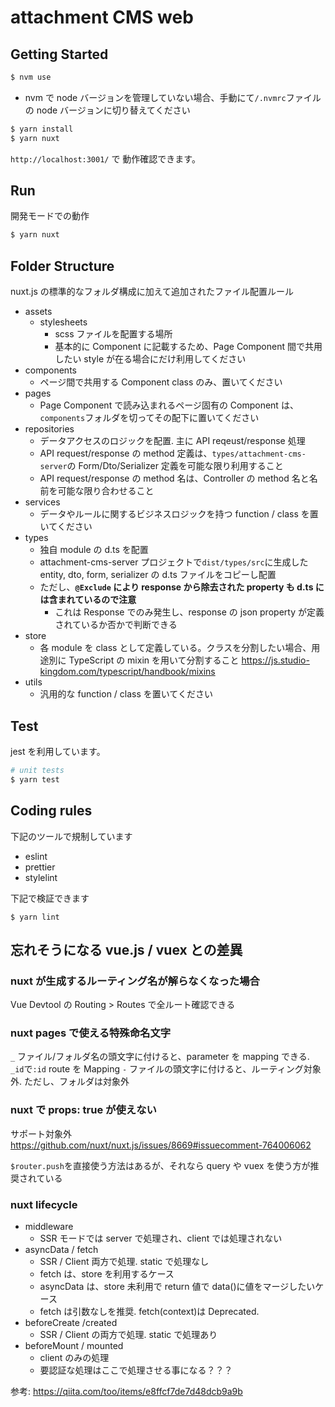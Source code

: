 # attachment CMS web

## Getting Started

```bash
$ nvm use
```

- nvm で node バージョンを管理していない場合、手動にて`/.nvmrc`ファイルの node バージョンに切り替えてください

```bash
$ yarn install
$ yarn nuxt
```

`http://localhost:3001/` で 動作確認できます。

## Run

開発モードでの動作

```bash
$ yarn nuxt
```

## Folder Structure

nuxt.js の標準的なフォルダ構成に加えて追加されたファイル配置ルール

- assets
  - stylesheets
    - scss ファイルを配置する場所
    - 基本的に Component に記載するため、Page Component 間で共用したい style が在る場合にだけ利用してください
- components
  - ページ間で共用する Component class のみ、置いてください
- pages
  - Page Component で読み込まれるページ固有の Component は、`components`フォルダを切ってその配下に置いてください
- repositories
  - データアクセスのロジックを配置. 主に API reqeust/response 処理
  - API request/response の method 定義は、`types/attachment-cms-server`の Form/Dto/Serializer 定義を可能な限り利用すること
  - API request/response の method 名は、Controller の method 名と名前を可能な限り合わせること
- services
  - データやルールに関するビジネスロジックを持つ function / class を置いてください
- types
  - 独自 module の d.ts を配置
  - attachment-cms-server プロジェクトで`dist/types/src`に生成した entity, dto, form, serializer の d.ts ファイルをコピーし配置
  - ただし、**`@Exclude` により response から除去された property も d.ts には含まれているので注意**
    - これは Response でのみ発生し、response の json property が定義されているか否かで判断できる
- store
  - 各 module を class として定義している。クラスを分割したい場合、用途別に TypeScript の mixin を用いて分割すること
    https://js.studio-kingdom.com/typescript/handbook/mixins
- utils
  - 汎用的な function / class を置いてください

## Test

jest を利用しています。

```bash
# unit tests
$ yarn test
```

## Coding rules

下記のツールで規制しています

- eslint
- prettier
- stylelint

下記で検証できます

```
$ yarn lint
```

## 忘れそうになる vue.js / vuex との差異

### nuxt が生成するルーティング名が解らなくなった場合

Vue Devtool の Routing > Routes で全ルート確認できる

### nuxt pages で使える特殊命名文字

`_` ファイル/フォルダ名の頭文字に付けると、parameter を mapping できる. `_id`で`:id` route を Mapping
`-` ファイルの頭文字に付けると、ルーティング対象外. ただし、フォルダは対象外

### nuxt で props: true が使えない

サポート対象外
https://github.com/nuxt/nuxt.js/issues/8669#issuecomment-764006062

`$router.push`を直接使う方法はあるが、それなら query や vuex を使う方が推奨されている

### nuxt lifecycle

- middleware
  - SSR モードでは server で処理され、client では処理されない
- asyncData / fetch
  - SSR / Client 両方で処理. static で処理なし
  - fetch は、store を利用するケース
  - asyncData は、store 未利用で return 値で data()に値をマージしたいケース
  - fetch は引数なしを推奨. fetch(context)は Deprecated.
- beforeCreate /created
  - SSR / Client の両方で処理. static で処理あり
- beforeMount / mounted
  - client のみの処理
  - 要認証な処理はここで処理させる事になる？？？

参考: https://qiita.com/too/items/e8ffcf7de7d48dcb9a9b
